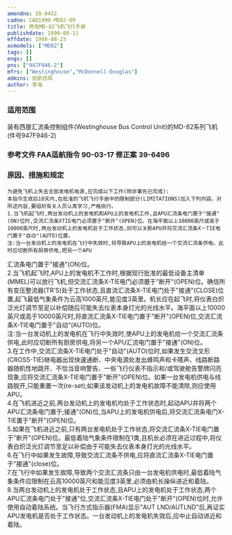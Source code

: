 ```yaml
---
amendno: 39-0452  
cadno: CAD1990-MD82-09  
title: 修改MD-82飞机飞行手册  
publishdate: 1990-08-11  
effdate: 1990-08-25  
acmodels: ["MD82"]  
tags: []  
engs: []  
pns: ["947F946-2"]  
mfrs: ["Westinghouse","McDonnell-Douglas"]  
admins: 民航总局  
author: 李海  
---
```

  
### 适用范围  
装有西屋汇流条控制组件(Westinghouse Bus Control Unit)的MD-82系列飞机(件号947F946-2)  
  
<!--more-->  
### 参考文件    FAA适航指令 90-03-17 修正案 39-6496  
  
### 原因、措施和规定  
    为避免飞机上失去全部发电机电源,应完成以下工作(除非事先已完成):  
    本指令生效后10天内,在批准的飞机飞行手册中的限制部分(LIMITATIONS)加入下列内容。对所述内容,要组织有关人员认真学习,严格执行。  
    1.当飞机起飞时,两台发动机上的发电机和APU上的发电机工作,且APU汇流条电门置于"接通"(ON)位时,交流汇流条XTIE电门必须置于"断开"(OPEN)位。在海平面以上10000英尺或高于10000英尺时,两台发动机上的发电机处于工作状态,则可以关断APU并将交流汇流条X－TIE电门置于"自动"(AUTO)位置。  
    注:当一台发动机上的发电机在飞行中失效时,将导致APU上的发电机给一个交流汇流条供电。此时应切断所有厨房供电,把另一个APU  
  
汇流条电门置于"接通"(ON)位。  
    2.当飞机起飞时,APU上的发电机不工作时,根据现行批准的最低设备主清单(MMEL)可以放行飞机,但交流汇流条X-TIE电门必须置于"断开"(OPEN)位。确信所有变压整流器(TR'S)处于工作状态,且直流汇流条X-TIE电门处于"接通"(CLOSE)位置,起飞最低气象条件为云高1000英尺,能见度3英里。机长应在起飞时,将仪表白炽泛光灯调节至足以补偿随后可能失去仪表本身灯光的光线水平。海平面以上10000英尺或高于10000英尺时,将直流汇流条X-TIE电门置于"断开"(OPEN)位,交流汇流条X-TIE电门置于"自动"(AUTO)位。  
    注:当一台发动机上的发电机在飞行中失效时,使APU上的发电机给一个交流汇流条供电,此时应切断所有厨房供电,将另一个APU汇流电门置于"接通"(ON)位。  
    3.在工作中,交流汇流条X-TIE电门处于"自动"(AUTO)位时,如果发生交流叉形(CROSS-TIE)继电器出现快速通断、中央电源处发出蜂鸣声和卡嗒声、线路断路器随机性地跳开、不恰当音响警告、一些飞行仪表不指示和/或驾驶舱告警牌闪亮现象,应将交流汇流条X-TIE电门置于"断开"(OPEN)位。如果一台发电机供电与线路脱开,只能重置一次(re-set);如果该发动机上的发电机故障不能清除,则应使用APU。  
    4.在飞机进近之前,两台发动机上的发电机均处于工作状态时,起动APU并将两个APU汇流条电门置于;接通"(ON)位,当APU上的发电机供电后,将交流汇流条电门X-TIE置于"断开"(OPEN)位。  
    5.如果在飞机进近之前,只有两台发电机处于工作状态,将交流汇流条X-TIE电门置于"断开"(OPEN)位。最低着陆气象条件限制在1类,且机长必须在进近过程中,将仪表白炽泛光灯调节至足以补偿由于可能失去仪表本身灯光的光线水平。  
    6.在飞行中如果发生故障,导致交流汇流条不供电,应将直流汇流条X-TIE电门置于"接通"(close)位。  
    7.在飞行中如果发生故障,导致两个交流汇流条只由一台发电机供电时,最低着陆气象条件应限制在云高10000英尺和能见度3英里,必须由机长操纵进近和着陆。  
    8.当两台发动机上的发电机处于工作状态,且APU上的发电机处于工作状态,两个APU汇流条电门处于"接通"位,交流汇流条X-TIE电门处于"断开"(OPEN)位时,允许使用自动着陆系统。当飞行方式指示器(FMA)显示"AUT LND/AUTLND"后,再证实APU发电机是否处于工作状态。一台发动机上的发电机失效后,应中止自动进近和着陆。  
  
  
